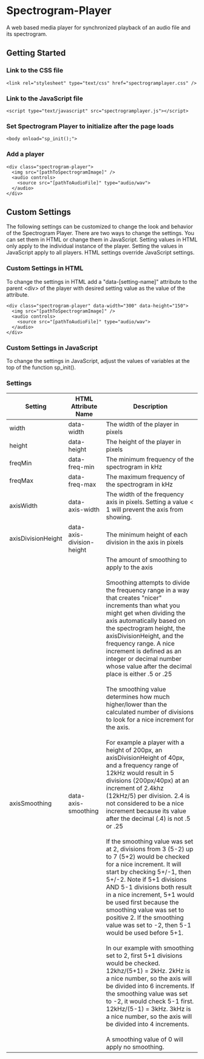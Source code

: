 # Spectrogram-Player
A web based media player for synchronized playback of an audio file and its spectrogram.
## Getting Started
### Link to the CSS file
```
<link rel="stylesheet" type="text/css" href="spectrogramplayer.css" />
```
### Link to the JavaScript file
```
<script type="text/javascript" src="spectrogramplayer.js"></script>
```
### Set Spectrogram Player to initialize after the page loads
```
<body onload="sp_init();">
```
### Add a player
```
<div class="spectrogram-player">
  <img src="[pathToSpectrogramImage]" />
  <audio controls>
    <source src="[pathToAudioFile]" type="audio/wav">
  </audio>
</div>
```
## Custom Settings
The following settings can be customized to change the look and behavior of the Spectrogram Player. There are two ways to change the settings. You can set them in HTML or change them in JavaScript. Setting values in HTML only apply to the individual instance of the player. Setting the values in JavaScript apply to all players. HTML settings override JavaScript settings.

### Custom Settings in HTML
To change the settings in HTML add a "data-[setting-name]" attribute to the parent \<div\> of the player with desired setting value as the value of the attribute.
```
<div class="spectrogram-player" data-width="300" data-height="150">
  <img src="[pathToSpectrogramImage]" />
  <audio controls>
    <source src="[pathToAudioFile]" type="audio/wav">
  </audio>
</div>
```

### Custom Settings in JavaScript
To change the settings in JavaScript, adjust the values of variables at the top of the function sp_init().

### Settings
|Setting|HTML Attribute Name|Description
|--|--|--|
width|data-width|The width of the player in pixels
height|data-height|The height of the player in pixels
freqMin|data-freq-min|The minimum frequency of the spectrogram in kHz
freqMax|data-freq-max|The maximum frequency of the spectrogram in kHz
axisWidth|data-axis-width|The width of the frequency axis in pixels. Setting a value < 1 will prevent the axis from showing.
axisDivisionHeight|data-axis-division-height|The minimum height of each division in the axis in pixels
axisSmoothing|data-axis-smoothing|The amount of smoothing to apply to the axis<br><br>Smoothing attempts to divide the frequency range in a way that creates "nicer" increments than what you might get when dividing the axis automatically based on the spectrogram height, the axisDivisionHeight, and the frequency range. A nice increment is defined as an integer or decimal number whose value after the decimal place is either .5 or .25<br><br>The smoothing value determines how much higher/lower than the calculated number of divisions to look for a nice increment for the axis.<br><br>For example a player with a height of 200px, an axisDivisionHeight of 40px, and a frequency range of 12kHz would result in 5 divisions (200px/40px) at an increment of 2.4khz (12kHz/5) per division. 2.4 is not considered to be a nice increment because its value after the decimal (.4) is not .5 or .25<br><br>If the smoothing value was set at 2, divisions from 3 (5-2) up to 7 (5+2) would be checked for a nice increment. It will start by checking 5+/-1, then 5+/-2. Note if 5+1 divisions AND 5-1 divisions both result in a nice increment, 5+1 would be used first because the smoothing value was set to positive 2. If the smoothing value was set to -2, then 5-1 would be used before 5+1.<br><br>In our example with smoothing set to 2, first 5+1 divisions would be checked. 12khz/(5+1) = 2kHz. 2kHz is a nice number, so the axis will be divided into 6 increments. If the smoothing value was set to -2, it would check 5-1 first. 12kHz/(5-1) = 3kHz. 3kHz is a nice number, so the axis will be divided into 4 increments.<br><br>A smoothing value of 0 will apply no smoothing.
